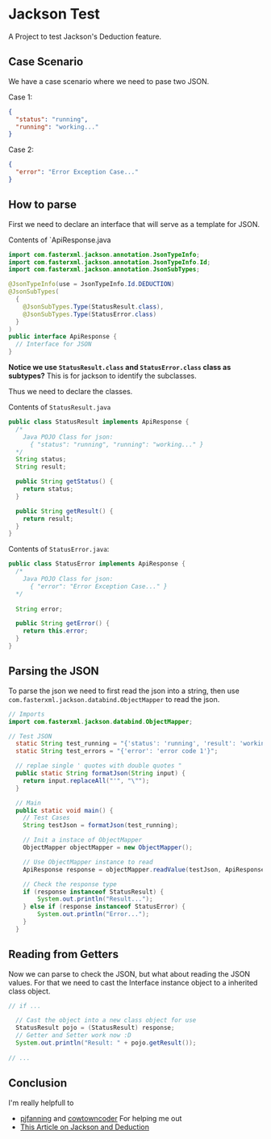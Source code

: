 # Jackson Test 

A Project to test Jackson's Deduction feature.

## Case Scenario

We have a case scenario where we need to pase two JSON.

Case 1:
```json
{
  "status": "running",
  "running": "working..."
}
```

Case 2:
```json
{
  "error": "Error Exception Case..."
}
```

## How to parse
First we need to declare an interface that will serve as a template for JSON.

Contents of `ApiResponse.java
```java
import com.fasterxml.jackson.annotation.JsonTypeInfo;
import com.fasterxml.jackson.annotation.JsonTypeInfo.Id;
import com.fasterxml.jackson.annotation.JsonSubTypes;

@JsonTypeInfo(use = JsonTypeInfo.Id.DEDUCTION)
@JsonSubTypes(
  {
    @JsonSubTypes.Type(StatusResult.class),
    @JsonSubTypes.Type(StatusError.class)
  }
)
public interface ApiResponse {
  // Interface for JSON
}
```

**Notice we use `StatusResult.class` and `StatusError.class` class as subtypes?**
This is for jackson to identify the subclasses.

Thus we need to declare the classes.

Contents of `StatusResult.java`
```java
public class StatusResult implements ApiResponse {
  /*
    Java POJO Class for json:
      { "status": "running", "running": "working..." }
  */
  String status;
  String result;

  public String getStatus() {
    return status;
  }

  public String getResult() {
    return result;
  }
}
```

Contents of `StatusError.java`:
```java
public class StatusError implements ApiResponse {
  /*
    Java POJO Class for json:
      { "error": "Error Exception Case..." }
  */
  
  String error;

  public String getError() {
    return this.error;
  }
}
```

## Parsing the JSON
To parse the json we need to first read the json into a string, then use `com.fasterxml.jackson.databind.ObjectMapper` to read the json.

```java
// Imports
import com.fasterxml.jackson.databind.ObjectMapper;

// Test JSON
  static String test_running = "{'status': 'running', 'result': 'working...'}";
  static String test_errors = "{'error': 'error code 1'}";

  // replae single ' quotes with double quotes "
  public static String formatJson(String input) {
    return input.replaceAll("'", "\"");
  }

  // Main
  public static void main() {
    // Test Cases
    String testJson = formatJson(test_running);

    // Init a instace of ObjectMapper
    ObjectMapper objectMapper = new ObjectMapper();

    // Use ObjectMapper instance to read
    ApiResponse response = objectMapper.readValue(testJson, ApiResponse.class);

    // Check the response type
    if (response instanceof StatusResult) {
        System.out.println("Result...");
    } else if (response instanceof StatusError) {
        System.out.println("Error...");
    }
  }
```

## Reading from Getters
Now we can parse to check the JSON, but what about reading the JSON values. For that we need to cast the Interface instance object to a inherited class object.

```java
// if ...

  // Cast the object into a new class object for use
  StatusResult pojo = (StatusResult) response;
  // Getter and Setter work now :D
  System.out.println("Result: " + pojo.getResult());
  
// ...
```

## Conclusion

I'm really helpfull to
* [pjfanning](https://github.com/pjfanning) and [cowtowncoder](https://github.com/cowtowncoder) For helping me out
* [This Article on Jackson and Deduction](https://www.baeldung.com/jackson-deduction-based-polymorphism)